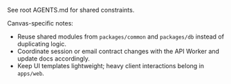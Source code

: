 See root AGENTS.md for shared constraints.

Canvas-specific notes:
- Reuse shared modules from `packages/common` and `packages/db` instead of duplicating logic.
- Coordinate session or email contract changes with the API Worker and update docs accordingly.
- Keep UI templates lightweight; heavy client interactions belong in `apps/web`.
